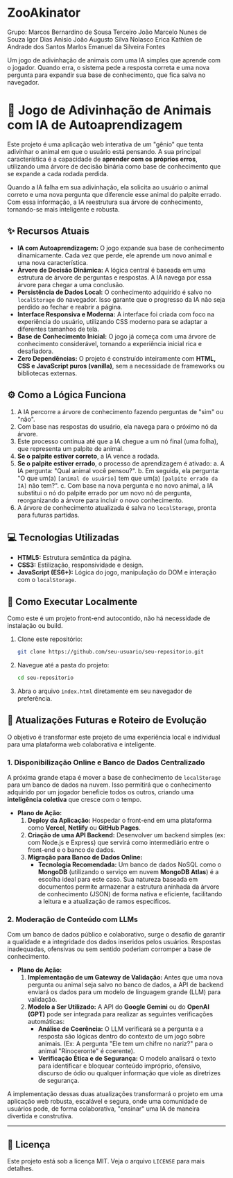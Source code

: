 # ZooAkinator

Grupo: 
Marcos Bernardino de Sousa Terceiro
João Marcelo Nunes de Souza
Igor Dias Anisio
João Augusto Silva Nolasco
Erica Kathlen de Andrade dos Santos
Marlos Emanuel da Silveira Fontes

Um jogo de adivinhação de animais com uma IA simples que aprende com o jogador. Quando erra, o sistema pede a resposta correta e uma nova pergunta para expandir sua base de conhecimento, que fica salva no navegador.

# 🌳 Jogo de Adivinhação de Animais com IA de Autoaprendizagem

Este projeto é uma aplicação web interativa de um "gênio" que tenta adivinhar o animal em que o usuário está pensando. A sua principal característica é a capacidade de **aprender com os próprios erros**, utilizando uma árvore de decisão binária como base de conhecimento que se expande a cada rodada perdida.

Quando a IA falha em sua adivinhação, ela solicita ao usuário o animal correto e uma nova pergunta que diferencie esse animal do palpite errado. Com essa informação, a IA reestrutura sua árvore de conhecimento, tornando-se mais inteligente e robusta.

## ✨ Recursos Atuais

* **IA com Autoaprendizagem:** O jogo expande sua base de conhecimento dinamicamente. Cada vez que perde, ele aprende um novo animal e uma nova característica.
* **Árvore de Decisão Dinâmica:** A lógica central é baseada em uma estrutura de árvore de perguntas e respostas. A IA navega por essa árvore para chegar a uma conclusão.
* **Persistência de Dados Local:** O conhecimento adquirido é salvo no `localStorage` do navegador. Isso garante que o progresso da IA não seja perdido ao fechar e reabrir a página.
* **Interface Responsiva e Moderna:** A interface foi criada com foco na experiência do usuário, utilizando CSS moderno para se adaptar a diferentes tamanhos de tela.
* **Base de Conhecimento Inicial:** O jogo já começa com uma árvore de conhecimento considerável, tornando a experiência inicial rica e desafiadora.
* **Zero Dependências:** O projeto é construído inteiramente com **HTML, CSS e JavaScript puros (vanilla)**, sem a necessidade de frameworks ou bibliotecas externas.

## ⚙️ Como a Lógica Funciona

1.  A IA percorre a árvore de conhecimento fazendo perguntas de "sim" ou "não".
2.  Com base nas respostas do usuário, ela navega para o próximo nó da árvore.
3.  Este processo continua até que a IA chegue a um nó final (uma folha), que representa um palpite de animal.
4.  **Se o palpite estiver correto**, a IA vence a rodada.
5.  **Se o palpite estiver errado**, o processo de aprendizagem é ativado:
    a.  A IA pergunta: "Qual animal você pensou?".
    b.  Em seguida, ela pergunta: "O que um(a) `[animal do usuário]` tem que um(a) `[palpite errado da IA]` não tem?".
    c.  Com base na nova pergunta e no novo animal, a IA substitui o nó do palpite errado por um novo nó de pergunta, reorganizando a árvore para incluir o novo conhecimento.
6.  A árvore de conhecimento atualizada é salva no `localStorage`, pronta para futuras partidas.

## 💻 Tecnologias Utilizadas

* **HTML5:** Estrutura semântica da página.
* **CSS3:** Estilização, responsividade e design.
* **JavaScript (ES6+):** Lógica do jogo, manipulação do DOM e interação com o `localStorage`.

## 🚀 Como Executar Localmente

Como este é um projeto front-end autocontido, não há necessidade de instalação ou build.

1.  Clone este repositório:
    ```bash
    git clone https://github.com/seu-usuario/seu-repositorio.git
    ```
2.  Navegue até a pasta do projeto:
    ```bash
    cd seu-repositorio
    ```
3.  Abra o arquivo `index.html` diretamente em seu navegador de preferência.

## 🔮 Atualizações Futuras e Roteiro de Evolução

O objetivo é transformar este projeto de uma experiência local e individual para uma plataforma web colaborativa e inteligente.

### 1. Disponibilização Online e Banco de Dados Centralizado

A próxima grande etapa é mover a base de conhecimento de `localStorage` para um banco de dados na nuvem. Isso permitirá que o conhecimento adquirido por um jogador beneficie todos os outros, criando uma **inteligência coletiva** que cresce com o tempo.

* **Plano de Ação:**
    1.  **Deploy da Aplicação:** Hospedar o front-end em uma plataforma como **Vercel**, **Netlify** ou **GitHub Pages**.
    2.  **Criação de uma API Backend:** Desenvolver um backend simples (ex: com Node.js e Express) que servirá como intermediário entre o front-end e o banco de dados.
    3.  **Migração para Banco de Dados Online:**
        * **Tecnologia Recomendada:** Um banco de dados NoSQL como o **MongoDB** (utilizando o serviço em nuvem **MongoDB Atlas**) é a escolha ideal para este caso. Sua natureza baseada em documentos permite armazenar a estrutura aninhada da árvore de conhecimento (JSON) de forma nativa e eficiente, facilitando a leitura e a atualização de ramos específicos.

### 2. Moderação de Conteúdo com LLMs

Com um banco de dados público e colaborativo, surge o desafio de garantir a qualidade e a integridade dos dados inseridos pelos usuários. Respostas inadequadas, ofensivas ou sem sentido poderiam corromper a base de conhecimento.

* **Plano de Ação:**
    1.  **Implementação de um Gateway de Validação:** Antes que uma nova pergunta ou animal seja salvo no banco de dados, a API de backend enviará os dados para um modelo de linguagem grande (LLM) para validação.
    2.  **Modelo a Ser Utilizado:** A API do **Google Gemini** ou do **OpenAI (GPT)** pode ser integrada para realizar as seguintes verificações automáticas:
        * **Análise de Coerência:** O LLM verificará se a pergunta e a resposta são lógicas dentro do contexto de um jogo sobre animais. (Ex: A pergunta "Ele tem um chifre no nariz?" para o animal "Rinoceronte" é coerente).
        * **Verificação Ética e de Segurança:** O modelo analisará o texto para identificar e bloquear conteúdo impróprio, ofensivo, discurso de ódio ou qualquer informação que viole as diretrizes de segurança.

A implementação dessas duas atualizações transformará o projeto em uma aplicação web robusta, escalável e segura, onde uma comunidade de usuários pode, de forma colaborativa, "ensinar" uma IA de maneira divertida e construtiva.

---

## 📜 Licença

Este projeto está sob a licença MIT. Veja o arquivo `LICENSE` para mais detalhes.
